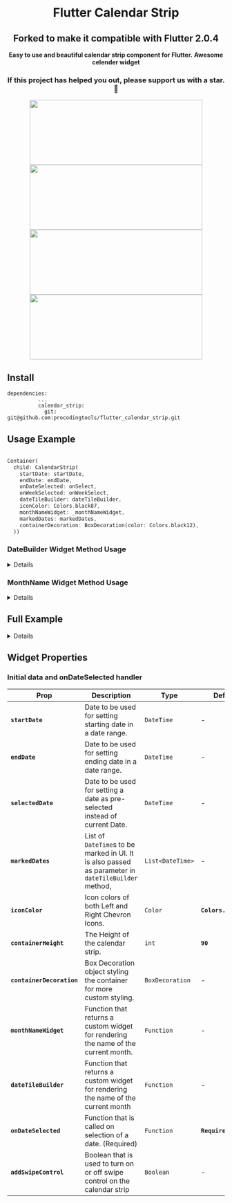 <h1 align="center"> Flutter Calendar Strip </h1>
<h2 align="center"> Forked to make it compatible with Flutter 2.0.4</h2>
<div align="center">
  <strong> Easy to use and beautiful calendar strip component for Flutter.</strong>
  <b> Awesome celender widget </b>
</div>
<div align="center">

### If this project has helped you out, please support us with a star. :star2:

</div>

<div align="center">
  <img src="https://raw.githubusercontent.com/IronLad85/flutter_calendar_strip/master/images/1.jpg" height="150" width="400"/>
  <img src="https://raw.githubusercontent.com/IronLad85/flutter_calendar_strip/master/images/2.jpg" height="150" width="400"/>
  <img src="https://raw.githubusercontent.com/IronLad85/flutter_calendar_strip/master/images/3.jpg" height="150" width="400"/>
  <img src="https://raw.githubusercontent.com/IronLad85/flutter_calendar_strip/master/images/4.jpg" height="150" width="400"/>
</div>

## Install

```text
dependencies:
          ...
          calendar_strip:
            git: git@github.com:procodingtools/flutter_calendar_strip.git
```

## Usage Example

```dart

Container(
  child: CalendarStrip(
    startDate: startDate,
    endDate: endDate,
    onDateSelected: onSelect,
    onWeekSelected: onWeekSelect,
    dateTileBuilder: dateTileBuilder,
    iconColor: Colors.black87,
    monthNameWidget: _monthNameWidget,
    markedDates: markedDates,
    containerDecoration: BoxDecoration(color: Colors.black12),
  ))

```


### DateBuilder Widget Method Usage

<details>

```dart

  dateTileBuilder(date, selectedDate, rowIndex, dayName, isDateMarked, isDateOutOfRange) {
    bool isSelectedDate = date.compareTo(selectedDate) == 0;
    Color fontColor = isDateOutOfRange ? Colors.black26 : Colors.black87;
    TextStyle normalStyle = TextStyle(fontSize: 17, fontWeight: FontWeight.w800, color: fontColor);
    TextStyle selectedStyle = TextStyle(fontSize: 17, fontWeight: FontWeight.w800, color: Colors.black87);
    TextStyle dayNameStyle = TextStyle(fontSize: 14.5, color: fontColor);
    List<Widget> _children = [
      Text(dayName, style: dayNameStyle),
      Text(date.day.toString(), style: !isSelectedDate ? normalStyle : selectedStyle),
    ];

    if (isDateMarked == true) {
      _children.add(getMarkedIndicatorWidget());
    }

    return AnimatedContainer(
      duration: Duration(milliseconds: 150),
      alignment: Alignment.center,
      padding: EdgeInsets.only(top: 8, left: 5, right: 5, bottom: 5),
      decoration: BoxDecoration(
        color: !isSelectedDate ? Colors.transparent : Colors.white70,
        borderRadius: BorderRadius.all(Radius.circular(60)),
      ),
      child: Column(
        children: _children,
      ),
    );
  }

```

</details>

### MonthName Widget Method Usage

<details>

```dart

    monthNameWidget(monthName) {
    return Container(
      child: Text(
        monthName,
        style: TextStyle(
          fontSize: 17,
          fontWeight: FontWeight.w600,
          color: Colors.black87,
          fontStyle: FontStyle.italic,
        ),
      ),
      padding: EdgeInsets.only(top: 8, bottom: 4),
    );
  }

```

</details>

## Full Example

<details>

```dart
import 'package:flutter/material.dart';
import 'package:calendar_strip/calendar_strip.dart';

void main() => runApp(MyApp());

class MyApp extends StatelessWidget {
  // This widget is the root of your application.
  @override
  Widget build(BuildContext context) {
    return MaterialApp(
      title: 'Flutter Demo',
      theme: ThemeData(primarySwatch: Colors.blue),
      home: MyHomePage(title: 'Flutter Demo Home Page'),
    );
  }
}

class MyHomePage extends StatefulWidget {
  MyHomePage({Key key, this.title}) : super(key: key);
  final String title;

  @override
  _MyHomePageState createState() => _MyHomePageState();
}

class _MyHomePageState extends State<MyHomePage> {
  DateTime startDate = DateTime.now().subtract(Duration(days: 2));
  DateTime endDate = DateTime.now().add(Duration(days: 2));
  DateTime selectedDate = DateTime.now().subtract(Duration(days: 2));
  List<DateTime> markedDates = [
    DateTime.now().subtract(Duration(days: 1)),
    DateTime.now().subtract(Duration(days: 2)),
    DateTime.now().add(Duration(days: 4))
  ];

  onSelect(data) {
    print("Selected Date -> $data");
  }

  onWeekSelect(data) {
    print("Selected week starting at -> $data");
  }

  _monthNameWidget(monthName) {
    return Container(
      child: Text(monthName,
          style:
              TextStyle(fontSize: 17, fontWeight: FontWeight.w600, color: Colors.black87, fontStyle: FontStyle.italic)),
      padding: EdgeInsets.only(top: 8, bottom: 4),
    );
  }

  getMarkedIndicatorWidget() {
    return Row(mainAxisAlignment: MainAxisAlignment.center, children: [
      Container(
        margin: EdgeInsets.only(left: 1, right: 1),
        width: 7,
        height: 7,
        decoration: BoxDecoration(shape: BoxShape.circle, color: Colors.red),
      ),
      Container(
        width: 7,
        height: 7,
        decoration: BoxDecoration(shape: BoxShape.circle, color: Colors.blue),
      )
    ]);
  }

  dateTileBuilder(date, selectedDate, rowIndex, dayName, isDateMarked, isDateOutOfRange) {
    bool isSelectedDate = date.compareTo(selectedDate) == 0;
    Color fontColor = isDateOutOfRange ? Colors.black26 : Colors.black87;
    TextStyle normalStyle = TextStyle(fontSize: 17, fontWeight: FontWeight.w800, color: fontColor);
    TextStyle selectedStyle = TextStyle(fontSize: 17, fontWeight: FontWeight.w800, color: Colors.black87);
    TextStyle dayNameStyle = TextStyle(fontSize: 14.5, color: fontColor);
    List<Widget> _children = [
      Text(dayName, style: dayNameStyle),
      Text(date.day.toString(), style: !isSelectedDate ? normalStyle : selectedStyle),
    ];

    if (isDateMarked == true) {
      _children.add(getMarkedIndicatorWidget());
    }

    return AnimatedContainer(
      duration: Duration(milliseconds: 150),
      alignment: Alignment.center,
      padding: EdgeInsets.only(top: 8, left: 5, right: 5, bottom: 5),
      decoration: BoxDecoration(
        color: !isSelectedDate ? Colors.transparent : Colors.white70,
        borderRadius: BorderRadius.all(Radius.circular(60)),
      ),
      child: Column(
        children: _children,
      ),
    );
  }

  @override
  Widget build(BuildContext context) {
    return Scaffold(
      appBar: AppBar(
        title: Text(widget.title),
      ),
      body: Container(
          child: CalendarStrip(
        startDate: startDate,
        endDate: endDate,
        onDateSelected: onSelect,
        onWeekSelected: onWeekSelect,
        dateTileBuilder: dateTileBuilder,
        iconColor: Colors.black87,
        monthNameWidget: _monthNameWidget,
        markedDates: markedDates,
        containerDecoration: BoxDecoration(color: Colors.black12),
      )),
    );
  }
}
```

</details>

## Widget Properties

### Initial data and onDateSelected handler

| Prop                      | Description                                                                                          | Type             | Default              |
| ------------------------- | ---------------------------------------------------------------------------------------------------- | ---------------- | -------------------- |
| **`startDate`**           | Date to be used for setting starting date in a date range.                                           | `DateTime`       | -                    |
| **`endDate`**             | Date to be used for setting ending date in a date range.                                             | `DateTime`       | -                    |
| **`selectedDate`**        | Date to be used for setting a date as pre-selected instead of current Date.                          | `DateTime`       | -                    |
| **`markedDates`**         | List of `DateTime`s to be marked in UI. It is also passed as parameter in `dateTileBuilder` method, | `List<DateTime>` | -                    |
| **`iconColor`**           | Icon colors of both Left and Right Chevron Icons.                                                    | `Color`          | **`Colors.black87`** |
| **`containerHeight`**     | The Height of the calendar strip.                                                                    | `int`            | **`90`**             |
| **`containerDecoration`** | Box Decoration object styling the container for more custom styling.                                 | `BoxDecoration`  | -                    |
| **`monthNameWidget`**     | Function that returns a custom widget for rendering the name of the current month.                   | `Function`       | -                    |
| **`dateTileBuilder`**     | Function that returns a custom widget for rendering the name of the current month                    | `Function`       | -                    |
| **`onDateSelected`**      | Function that is called on selection of a date. (Required)                                           | `Function`       | **`Required`**       |
| **`addSwipeControl`**     | Boolean that is used to turn on or off swipe control on the calendar strip                           | `Boolean`        | -                    |
